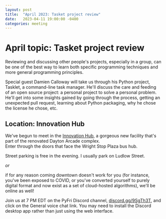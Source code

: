 ```yaml
---
layout: post
title:  "April 2023: Tasket project review" 
date:   2023-04-11 19:00:00 -0400
categories: meeting
---
```


# April topic: Tasket project review 

Reviewing and discussing other people's projects, 
especially in a group, can be one of the best way to 
learn both specific programming techniques and more 
general programming principles.

Special guest Damien Calloway will take us through his
Python project, Tasklet, a command-line task manager.
He'll discuss the care and feeding of an open source project: 
a personal project to solve a personal problem.  He'll get 
into some insights gained by going through the process, 
getting an unexpected pull request, learning about Python 
packaging, why he chose the license he chose, etc.  

## Location: Innovation Hub 

We've begun to meet in the [Innovation Hub](https://www.thehubdayton.com/), 
a gorgeous new facility that's part of the renovated Dayton Arcade complex.  
Enter through the doors that face the Wright Stop Plaza bus hub.

Street parking is free in the evening.  I usually park on Ludlow Street.

*or* 

if for any reason coming downtown doesn't work for you (for instance, 
you've been exposed to COVID, or you've converted yourself to purely 
digital format and now exist as 
a set of cloud-hosted algorithms), we'll be online as well!  

Join us at 7 PM EDT on the PyFri Discord channel, [discord.gg/9SgTh3T](https://discord.gg/9SgTh3T), and click on the 
General voice chat link.  You may need to install the Discord desktop app rather than just using 
the web interface.

